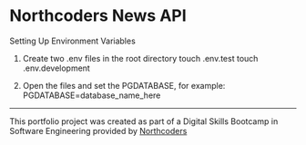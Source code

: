 # Northcoders News API

Setting Up Environment Variables

1. Create two .env files in the root directory
touch .env.test
touch .env.development

2. Open the files and set the PGDATABASE, for example:
PGDATABASE=database_name_here




--- 

This portfolio project was created as part of a Digital Skills Bootcamp in Software Engineering provided by [Northcoders](https://northcoders.com/)

